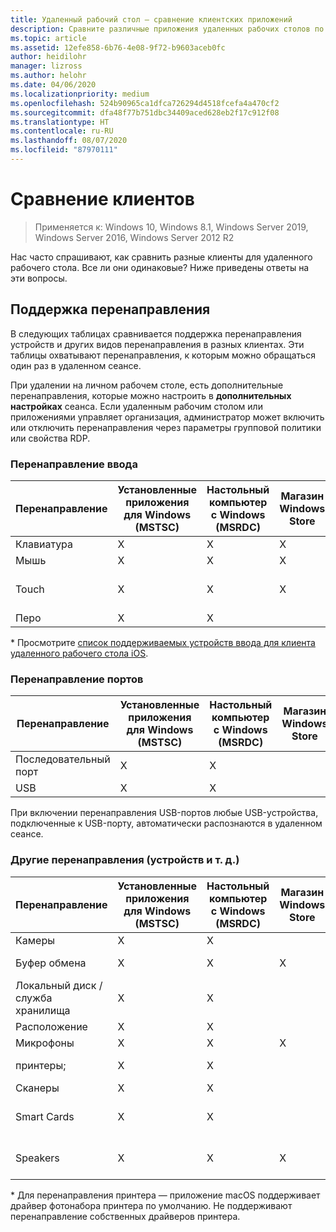 ```yaml
---
title: Удаленный рабочий стол — сравнение клиентских приложений
description: Сравните различные приложения удаленных рабочих столов по поддерживаемым возможностям и функциям.
ms.topic: article
ms.assetid: 12efe858-6b76-4e08-9f72-b9603aceb0fc
author: heidilohr
manager: lizross
ms.author: helohr
ms.date: 04/06/2020
ms.localizationpriority: medium
ms.openlocfilehash: 524b90965ca1dfca726294d4518fcefa4a470cf2
ms.sourcegitcommit: dfa48f77b751dbc34409aced628eb2f17c912f08
ms.translationtype: HT
ms.contentlocale: ru-RU
ms.lasthandoff: 08/07/2020
ms.locfileid: "87970111"
---
```

# <a name="compare-the-clients"></a>Сравнение клиентов

>Применяется к: Windows 10, Windows 8.1, Windows Server 2019, Windows Server 2016, Windows Server 2012 R2

Нас часто спрашивают, как сравнить разные клиенты для удаленного рабочего стола. Все ли они одинаковые? Ниже приведены ответы на эти вопросы.

## <a name="redirection-support"></a>Поддержка перенаправления

В следующих таблицах сравнивается поддержка перенаправления устройств и других видов перенаправления в разных клиентах. Эти таблицы охватывают перенаправления, к которым можно обращаться один раз в удаленном сеансе.

При удалении на личном рабочем столе, есть дополнительные перенаправления, которые можно настроить в **дополнительных настройках** сеанса. Если удаленным рабочим столом или приложениями управляет организация, администратор может включить или отключить перенаправления через параметры групповой политики или свойства RDP.

### <a name="input-redirection"></a>Перенаправление ввода

| Перенаправление | Установленные приложения для Windows</br>(MSTSC) | Настольный компьютер с Windows</br>(MSRDC) | Магазин Windows Store | Android | iOS | macOS | Веб-клиент    |
|-------------|---------------------------|-----------------------------|---------------|---------|-----|-------|---------------|
| Клавиатура    | X                         | X                           | X             | X       | X   | X     | X             |
| Мышь       | X                         | X                           | X             | X       | Х\* | X     | X             |
| Touch       | X                         | X                           | X             | X       | X   |       | X (за исключением IE) |
| Перо         | X                         | X                           |               |         |     |       |               |

* Просмотрите [список поддерживаемых устройств ввода для клиента удаленного рабочего стола iOS](remote-desktop-ios.md#supported-input-devices).

### <a name="port-redirection"></a>Перенаправление портов

| Перенаправление | Установленные приложения для Windows</br>(MSTSC) | Настольный компьютер с Windows</br>(MSRDC) | Магазин Windows Store | Android | iOS | macOS | Веб-клиент |
|-------------|---------------------------|-----------------------------|---------------|---------|-----|-------|------------|
| Последовательный порт | X                         | X                           |               |         |     |       |            |
| USB         | X                         | X                           |               |         |     |       |            |

При включении перенаправления USB-портов любые USB-устройства, подключенные к USB-порту, автоматически распознаются в удаленном сеансе.

### <a name="other-redirection-devices-etc"></a>Другие перенаправления (устройств и т. д.)

| Перенаправление         | Установленные приложения для Windows</br>(MSTSC) | Настольный компьютер с Windows</br>(MSRDC) | Магазин Windows Store | Android | iOS         | macOS                           | Веб-клиент    |
|---------------------|---------------------------|-----------------------------|---------------|---------|-------------|---------------------------------|---------------|
| Камеры             | X                         | X                           |               |         |   X         | X                               |               |
| Буфер обмена           | X                         | X                           | X             | Текст    | Текст, изображения | X                               | текст          |
| Локальный диск /служба хранилища | X                         | X                           |               | X       |   X        | X                               |               |
| Расположение            | X                         | X                           |               |         |             |                                 |               |
| Микрофоны         | X                         | X                           | X             |         |  X          | X                               |               |
| принтеры;            | X                         | X                           |               |         |             | X (только для CUPS)                   | Печать в PDF     |
| Сканеры            | X                         | X                           |               |         |             |                                 |               |
| Smart Cards         | X                         | X                           |               |         |             | X (вход в Windows не поддерживается) |               |
| Speakers            | X                         | X                           | X             | X       | X           | X                               | X (за исключением IE) |

\* Для перенаправления принтера — приложение macOS поддерживает драйвер фотонабора принтера по умолчанию. Не поддерживают перенаправление собственных драйверов принтера.
